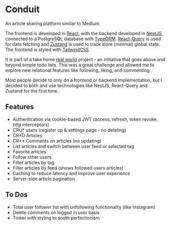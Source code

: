 # Conduit

An article sharing platform similar to Medium.

The frontend is developed in [React](https://reactjs.org/), with the backend developed in [NestJS](https://nestjs.com/), connected to a PostgreSQL database with [TypeORM](https://typeorm.io/). [React-Query](https://tanstack.com/query/v4/?from=reactQueryV3&original=https://react-query-v3.tanstack.com/) is used for data fetching and [Zustand](https://github.com/pmndrs/zustand) is used to track store (minimal) global state. The frontend is styled with [TailwindCSS](https://tailwindcss.com/).

It is part of a take home [real world](https://realworld-docs.netlify.app/docs/intro) project - an initiative that goes above and beyond simple todo lists. This was a great challenge and allowed me to explore new relational features like following, liking, and commenting.

Most people decide to only do a frontend or backend implementation, but I decided to both and use technologies like NestJS, React-Query and Zustand for the first time.

## Features

- Authentication via cookie-based JWT (access, refresh, token revoke, http interceptors)
- CRU\* users (register up & settings page - no deleting)
- CR\*D Articles
- CR\*\* Comments on articles (no updating)
- List articles and switch between user feed or selected tag
- Favorite articles
- Follow other users
- Filter articles by tag
- Filter articles by feed (shows followed users articles)
- Caching to reduce latency and improve user experience
- Server-side article pagination

## To Dos

- Total user follower list with unfollowing functionality (like Instagram)
- Delete comments on logged in user basis
- Tinker with styling to sooth perfectionism

